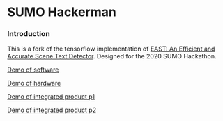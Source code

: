 # SUMO Hackerman

### Introduction
This is a fork of the tensorflow implementation of [EAST: An Efficient and Accurate Scene Text Detector](https://arxiv.org/abs/1704.03155v2). Designed for the 2020 SUMO Hackathon.


[Demo of software](https://www.youtube.com/watch?v=36k0rMw8ado&feature=youtu.be)


[Demo of hardware](https://youtu.be/PdQYSMOIo6g)

[Demo of integrated product p1](https://youtu.be/6c-7cj8y0qk)

[Demo of integrated product p2](https://youtu.be/BNEBVM68nQg)


